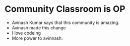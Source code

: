 # Community Classroom is OP

- Avinash Kumar says that this community is amazing.
- Avinash  made this change
- I love codeing
- More power to avinnash.
